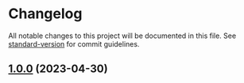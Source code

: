 # Changelog

All notable changes to this project will be documented in this file. See [standard-version](https://github.com/conventional-changelog/standard-version) for commit guidelines.

## [1.0.0](https://github.com/submodule-js/submodule/compare/v2.9.0...v1.0.0) (2023-04-30)
